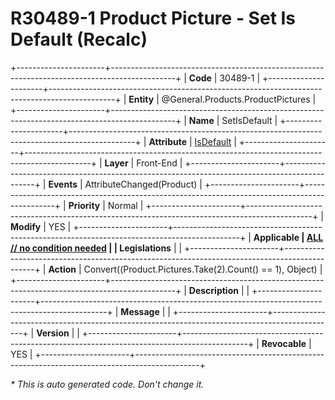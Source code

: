 ﻿---
erp.type: front-end-business-rule
erp.entity: General.Products.ProductPictures
---

# R30489-1 Product Picture - Set Is Default (Recalc)
+----------------------+----------------------------------------------------------------------------------------------+
| **Code**             | 30489-1                                                                                      |
+----------------------+----------------------------------------------------------------------------------------------+
| **Entity**           | @General.Products.ProductPictures                                                            |
+----------------------+----------------------------------------------------------------------------------------------+
| **Name**             | SetIsDefault                                                                                 |
+----------------------+----------------------------------------------------------------------------------------------+
| **Attribute**        | [IsDefault](../entities/General.Products.ProductPictures.md#isdefault)                       |
+----------------------+----------------------------------------------------------------------------------------------+
| **Layer**            | Front-End                                                                                    |
+----------------------+----------------------------------------------------------------------------------------------+
| **Events**           | AttributeChanged(Product)                                                                    |
+----------------------+----------------------------------------------------------------------------------------------+
| **Priority**         | Normal                                                                                       |
+----------------------+----------------------------------------------------------------------------------------------+
| **Modify**           | YES                                                                                          |
+----------------------+----------------------------------------------------------------------------------------------+
| **Applicable         | [ALL // no condition needed](xref:applicable-legislations)                                   |
| Legislations**       |                                                                                              |
+----------------------+----------------------------------------------------------------------------------------------+
| **Action**           | Convert((Product.Pictures.Take(2).Count() == 1), Object)                                     |
+----------------------+----------------------------------------------------------------------------------------------+
| **Description**      |                                                                                              |
+----------------------+----------------------------------------------------------------------------------------------+
| **Message**          |                                                                                              |
+----------------------+----------------------------------------------------------------------------------------------+
| **Version**          |                                                                                              |
+----------------------+----------------------------------------------------------------------------------------------+
| **Revocable**        | YES                                                                                          |
+----------------------+----------------------------------------------------------------------------------------------+

*\* This is auto generated code. Don't change it.*
